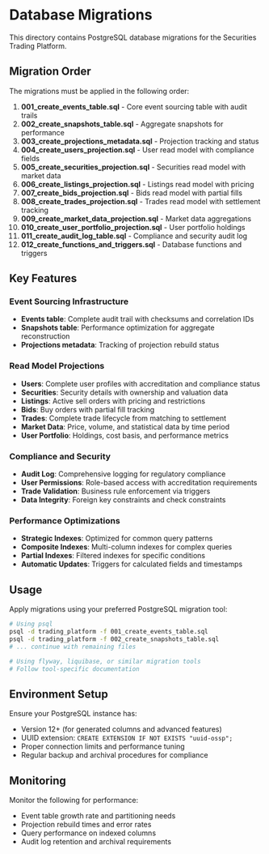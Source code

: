 # Database Migrations

This directory contains PostgreSQL database migrations for the Securities Trading Platform.

## Migration Order

The migrations must be applied in the following order:

1. **001_create_events_table.sql** - Core event sourcing table with audit trails
2. **002_create_snapshots_table.sql** - Aggregate snapshots for performance
3. **003_create_projections_metadata.sql** - Projection tracking and status
4. **004_create_users_projection.sql** - User read model with compliance fields
5. **005_create_securities_projection.sql** - Securities read model with market data
6. **006_create_listings_projection.sql** - Listings read model with pricing
7. **007_create_bids_projection.sql** - Bids read model with partial fills
8. **008_create_trades_projection.sql** - Trades read model with settlement tracking
9. **009_create_market_data_projection.sql** - Market data aggregations
10. **010_create_user_portfolio_projection.sql** - User portfolio holdings
11. **011_create_audit_log_table.sql** - Compliance and security audit log
12. **012_create_functions_and_triggers.sql** - Database functions and triggers

## Key Features

### Event Sourcing Infrastructure
- **Events table**: Complete audit trail with checksums and correlation IDs
- **Snapshots table**: Performance optimization for aggregate reconstruction
- **Projections metadata**: Tracking of projection rebuild status

### Read Model Projections
- **Users**: Complete user profiles with accreditation and compliance status
- **Securities**: Security details with ownership and valuation data
- **Listings**: Active sell orders with pricing and restrictions
- **Bids**: Buy orders with partial fill tracking
- **Trades**: Complete trade lifecycle from matching to settlement
- **Market Data**: Price, volume, and statistical data by time period
- **User Portfolio**: Holdings, cost basis, and performance metrics

### Compliance and Security
- **Audit Log**: Comprehensive logging for regulatory compliance
- **User Permissions**: Role-based access with accreditation requirements
- **Trade Validation**: Business rule enforcement via triggers
- **Data Integrity**: Foreign key constraints and check constraints

### Performance Optimizations
- **Strategic Indexes**: Optimized for common query patterns
- **Composite Indexes**: Multi-column indexes for complex queries
- **Partial Indexes**: Filtered indexes for specific conditions
- **Automatic Updates**: Triggers for calculated fields and timestamps

## Usage

Apply migrations using your preferred PostgreSQL migration tool:

```bash
# Using psql
psql -d trading_platform -f 001_create_events_table.sql
psql -d trading_platform -f 002_create_snapshots_table.sql
# ... continue with remaining files

# Using flyway, liquibase, or similar migration tools
# Follow tool-specific documentation
```

## Environment Setup

Ensure your PostgreSQL instance has:
- Version 12+ (for generated columns and advanced features)
- UUID extension: `CREATE EXTENSION IF NOT EXISTS "uuid-ossp";`
- Proper connection limits and performance tuning
- Regular backup and archival procedures for compliance

## Monitoring

Monitor the following for performance:
- Event table growth rate and partitioning needs
- Projection rebuild times and error rates
- Query performance on indexed columns
- Audit log retention and archival requirements